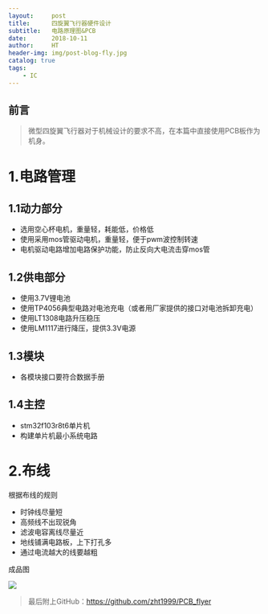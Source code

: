 ```yaml
---
layout:     post
title:      四旋翼飞行器硬件设计
subtitle:   电路原理图&PCB
date:       2018-10-11
author:     HT
header-img: img/post-blog-fly.jpg
catalog: true
tags:
    - IC
---
```


## 前言

>微型四旋翼飞行器对于机械设计的要求不高，在本篇中直接使用PCB板作为机身。

# 1.电路管理

## 1.1动力部分

- 选用空心杯电机，重量轻，耗能低，价格低
- 使用采用mos管驱动电机，重量轻，便于pwm波控制转速
- 电机驱动电路增加电路保护功能，防止反向大电流击穿mos管

## 1.2供电部分

- 使用3.7V锂电池
- 使用TP4056典型电路对电池充电（或者用厂家提供的接口对电池拆卸充电）
- 使用LT1308电路升压稳压
- 使用LM1117进行降压，提供3.3V电源

## 1.3模块

- 各模块接口要符合数据手册

## 1.4主控

- stm32f103r8t6单片机
- 构建单片机最小系统电路

# 2.布线

根据布线的规则
- 时钟线尽量短
- 高频线不出现锐角
- 滤波电容离线尽量近
- 地线铺满电路板，上下打孔多
- 通过电流越大的线要越粗

成品图

![](../../../../img/2018-10-11/PCB.PNG)

>最后附上GitHub：<https://github.com/zht1999/PCB_flyer>